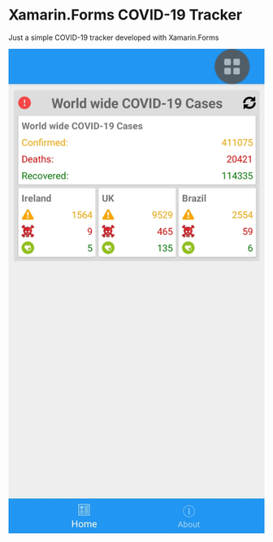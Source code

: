 # Xamarin.Forms COVID-19 Tracker
Just a simple COVID-19 tracker developed with Xamarin.Forms

![AppSS](Assets/img.jpg)
